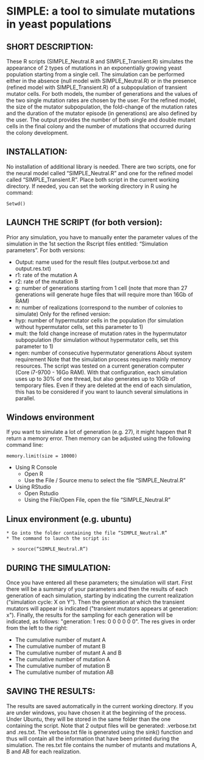 # SIMPLE: a tool to simulate mutations in yeast populations


## SHORT DESCRIPTION:
These R scripts (SIMPLE_Neutral.R and SIMPLE_Transient.R) simulates the appearance of 2 types of mutations in an exponentially growing yeast population starting from a single cell. The simulation can be performed either in the absence (null model with SIMPLE_Neutral.R) or in the presence (refined model with SIMPLE_Transient.R) of a subpopulation of transient mutator cells. For both models, the number of generations and the values of the two single mutation rates are chosen by the user. For the refined model, the size of the mutator subpopulation, the fold-change of the mutation rates and the duration of the mutator episode (in generations) are also defined by the user. The output provides the number of both single and double mutant cells in the final colony and the number of mutations that occurred during the colony development.

## INSTALLATION:
No installation of additional library is needed. There are two scripts, one for the neural model called “SIMPLE_Neutral.R” and one for the refined model called “SIMPLE_Transient.R”. Place both script in the current working directory. If needed, you can set the working directory in R using he command:
```
Setwd()
```

## LAUNCH THE SCRIPT (for both version):
Prior any simulation, you have to manually enter the parameter values of the simulation in the 1st section the Rscript files entitled: “Simulation parameters”. 
For both versions:
* Output: name used for the result files (output.verbose.txt and output.res.txt)
* r1: rate of the mutation A
* r2: rate of the mutation B
* g: number of generations starting from 1 cell (note that more than 27 generations will generate huge files that will require more than 16Gb of RAM)
* n: number of realizations (correspond to the number of colonies to simulate)
Only for the refined version:
* hyp: number of hypermutator cells in the population (for simulation without hypermutator cells, set this parameter to 1)
* mult: the fold change increase of mutation rates in the hypermutator subpopulation (for simulation without hypermutator cells, set this parameter to 1)
* ngen: number of consecutive hypermutator generations 
About system requirement
Note that the simulation process requires mainly memory resources. The script was tested on a current generation computer (Core i7-9700 - 16Go RAM). With that configuration, each simulation uses up to 30% of one thread, but also generates up to 10Gb of temporary files. Even if they are deleted at the end of each simulation, this has to be considered if you want to launch several simulations in parallel.

## Windows environment
If you want to simulate a lot of generation (e.g. 27), it might happen that R return a memory error. Then memory can be adjusted using the following command line:
```
memory.limit(size = 10000)
```

* Using R Console
	* Open R
	* Use the File / Source menu to select the file “SIMPLE_Neutral.R”
* Using RStudio
	* Open Rstudio
	* Using the File/Open File, open the file “SIMPLE_Neutral.R”

## Linux environment (e.g. ubuntu)

	* Go into the folder containing the file “SIMPLE_Neutral.R”
	* The command to launch the script is:
```
  > source(“SIMPLE_Neutral.R”)
```

## DURING THE SIMULATION:
Once you have entered all these parameters; the simulation will start. First there will be a summary of your parameters and then the results of each generation of each simulation, starting by indicating the current realization (“simulation cycle:  X  on  Y”). Then the generation at which the transient mutators will appear is indicated ("transient mutators appears at generation:   x"). Finally, the results for the sampling for each generation will be indicated, as follows: "generation:  1 res:  0   0   0   0   0   0". The res gives in order from the left to the right:
* The cumulative number of mutant A
* The cumulative number of mutant B
* The cumulative number of mutant A and B
* The cumulative number of mutation A
* The cumulative number of mutation B
* The cumulative number of mutation AB

## SAVING THE RESULTS:
The results are saved automatically in the current working directory. If you are under windows, you have chosen it at the beginning of the process. Under Ubuntu, they will be stored in the same folder than the one containing the script. Note that 2 output files will be generated: 
                                            <output>.verbose.txt and <output>.res.txt.
The verbose.txt file is generated using the sink() function and thus will contain all the information that have been printed during the simulation. The res.txt file contains the number of mutants and mutations A, B and AB for each realization. 


